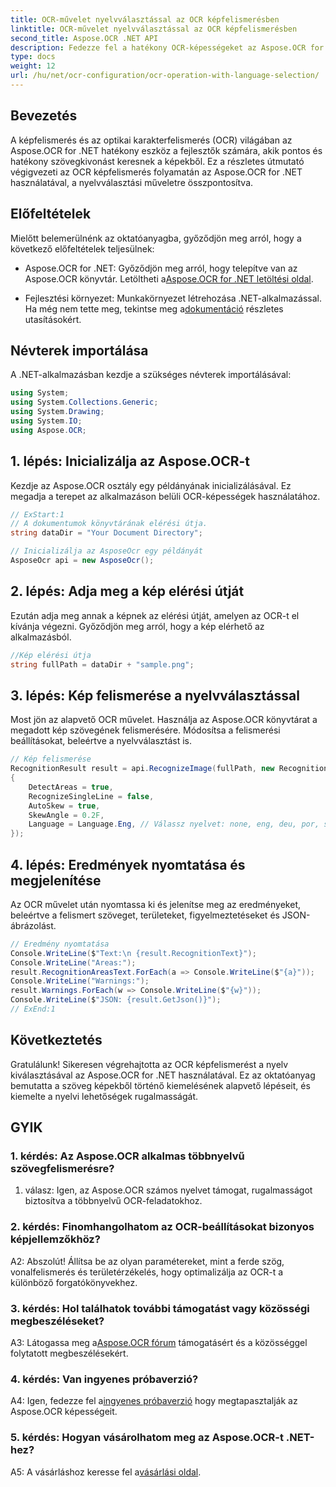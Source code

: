 ```yaml
---
title: OCR-művelet nyelvválasztással az OCR képfelismerésben
linktitle: OCR-művelet nyelvválasztással az OCR képfelismerésben
second_title: Aspose.OCR .NET API
description: Fedezze fel a hatékony OCR-képességeket az Aspose.OCR for .NET segítségével. Zökkenőmentesen vonja ki a szöveget a képekből.
type: docs
weight: 12
url: /hu/net/ocr-configuration/ocr-operation-with-language-selection/
---
```

## Bevezetés

A képfelismerés és az optikai karakterfelismerés (OCR) világában az Aspose.OCR for .NET hatékony eszköz a fejlesztők számára, akik pontos és hatékony szövegkivonást keresnek a képekből. Ez a részletes útmutató végigvezeti az OCR képfelismerés folyamatán az Aspose.OCR for .NET használatával, a nyelvválasztási műveletre összpontosítva.

## Előfeltételek

Mielőtt belemerülnénk az oktatóanyagba, győződjön meg arról, hogy a következő előfeltételek teljesülnek:

-  Aspose.OCR for .NET: Győződjön meg arról, hogy telepítve van az Aspose.OCR könyvtár. Letöltheti a[Aspose.OCR for .NET letöltési oldal](https://releases.aspose.com/ocr/net/).

- Fejlesztési környezet: Munkakörnyezet létrehozása .NET-alkalmazással. Ha még nem tette meg, tekintse meg a[dokumentáció](https://reference.aspose.com/ocr/net/) részletes utasításokért.

## Névterek importálása

A .NET-alkalmazásban kezdje a szükséges névterek importálásával:

```csharp
using System;
using System.Collections.Generic;
using System.Drawing;
using System.IO;
using Aspose.OCR;
```

## 1. lépés: Inicializálja az Aspose.OCR-t

Kezdje az Aspose.OCR osztály egy példányának inicializálásával. Ez megadja a terepet az alkalmazáson belüli OCR-képességek használatához.

```csharp
// ExStart:1
// A dokumentumok könyvtárának elérési útja.
string dataDir = "Your Document Directory";

// Inicializálja az AsposeOcr egy példányát
AsposeOcr api = new AsposeOcr();
```

## 2. lépés: Adja meg a kép elérési útját

Ezután adja meg annak a képnek az elérési útját, amelyen az OCR-t el kívánja végezni. Győződjön meg arról, hogy a kép elérhető az alkalmazásból.

```csharp
//Kép elérési útja
string fullPath = dataDir + "sample.png";
```

## 3. lépés: Kép felismerése a nyelvválasztással

Most jön az alapvető OCR művelet. Használja az Aspose.OCR könyvtárat a megadott kép szövegének felismerésére. Módosítsa a felismerési beállításokat, beleértve a nyelvválasztást is.

```csharp
// Kép felismerése
RecognitionResult result = api.RecognizeImage(fullPath, new RecognitionSettings
{
    DetectAreas = true,
    RecognizeSingleLine = false,
    AutoSkew = true,
    SkewAngle = 0.2F,
    Language = Language.Eng, // Válassz nyelvet: none, eng, deu, por, spa, fra, ita, cze, dan, dum, est, fin, lav, lit, nor, pol, rum, srp_hrv, slk, slv, swe, chi
});
```

## 4. lépés: Eredmények nyomtatása és megjelenítése

Az OCR művelet után nyomtassa ki és jelenítse meg az eredményeket, beleértve a felismert szöveget, területeket, figyelmeztetéseket és JSON-ábrázolást.

```csharp
// Eredmény nyomtatása
Console.WriteLine($"Text:\n {result.RecognitionText}");
Console.WriteLine("Areas:");
result.RecognitionAreasText.ForEach(a => Console.WriteLine($"{a}"));
Console.WriteLine("Warnings:");
result.Warnings.ForEach(w => Console.WriteLine($"{w}"));
Console.WriteLine($"JSON: {result.GetJson()}");
// ExEnd:1
```

## Következtetés

Gratulálunk! Sikeresen végrehajtotta az OCR képfelismerést a nyelv kiválasztásával az Aspose.OCR for .NET használatával. Ez az oktatóanyag bemutatta a szöveg képekből történő kiemelésének alapvető lépéseit, és kiemelte a nyelvi lehetőségek rugalmasságát.

## GYIK

### 1. kérdés: Az Aspose.OCR alkalmas többnyelvű szövegfelismerésre?

1. válasz: Igen, az Aspose.OCR számos nyelvet támogat, rugalmasságot biztosítva a többnyelvű OCR-feladatokhoz.

### 2. kérdés: Finomhangolhatom az OCR-beállításokat bizonyos képjellemzőkhöz?

A2: Abszolút! Állítsa be az olyan paramétereket, mint a ferde szög, vonalfelismerés és területérzékelés, hogy optimalizálja az OCR-t a különböző forgatókönyvekhez.

### 3. kérdés: Hol találhatok további támogatást vagy közösségi megbeszéléseket?

 A3: Látogassa meg a[Aspose.OCR fórum](https://forum.aspose.com/c/ocr/16) támogatásért és a közösséggel folytatott megbeszélésekért.

### 4. kérdés: Van ingyenes próbaverzió?

 A4: Igen, fedezze fel a[ingyenes próbaverzió](https://releases.aspose.com/) hogy megtapasztalják az Aspose.OCR képességeit.

### 5. kérdés: Hogyan vásárolhatom meg az Aspose.OCR-t .NET-hez?

 A5: A vásárláshoz keresse fel a[vásárlási oldal](https://purchase.aspose.com/buy).
